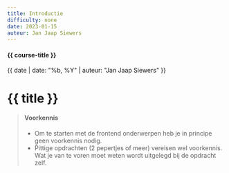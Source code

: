 ```yaml
---
title: Introductie
difficulty: none
date: 2023-01-15
auteur: Jan Jaap Siewers
---
```


#### {{ course-title }}
{{ date | date: "%b, %Y" | auteur: "Jan Jaap Siewers" }}

# {{ title }}

> #### Voorkennis
> * Om te starten met de frontend onderwerpen heb je in principe geen voorkennis nodig.
> * Pittige opdrachten (2 pepertjes of meer) vereisen wel voorkennis. Wat je van te voren moet weten wordt uitgelegd bij de opdracht zelf.